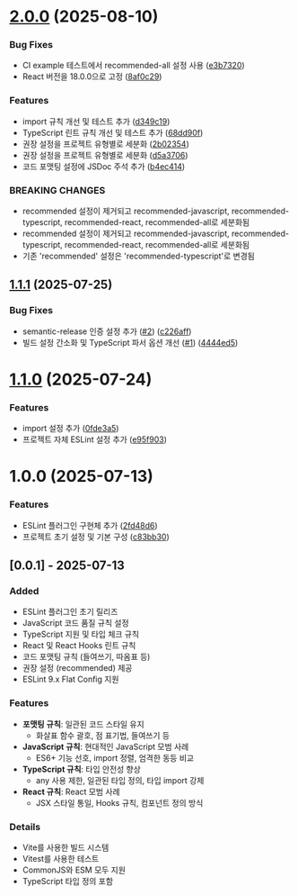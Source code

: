 # [2.0.0](https://github.com/ukyiJS/eslint-plugin-ukyi-config/compare/v1.1.1...v2.0.0) (2025-08-10)


### Bug Fixes

* CI example 테스트에서 recommended-all 설정 사용 ([e3b7320](https://github.com/ukyiJS/eslint-plugin-ukyi-config/commit/e3b73201eaf1901736cdd1b9cf859a5c923d3b34))
* React 버전을 18.0.0으로 고정 ([8af0c29](https://github.com/ukyiJS/eslint-plugin-ukyi-config/commit/8af0c295bd715a634962e01ff307101b156cdbe7))


### Features

* import 규칙 개선 및 테스트 추가 ([d349c19](https://github.com/ukyiJS/eslint-plugin-ukyi-config/commit/d349c19d149d03efcb194baf897982b2a675ac1e))
* TypeScript 린트 규칙 개선 및 테스트 추가 ([68dd90f](https://github.com/ukyiJS/eslint-plugin-ukyi-config/commit/68dd90f1375aa369387a894ec24ed5ed74ea8072))
* 권장 설정을 프로젝트 유형별로 세분화 ([2b02354](https://github.com/ukyiJS/eslint-plugin-ukyi-config/commit/2b0235409b4b43b485718cdcf6d58ee7255d9470))
* 권장 설정을 프로젝트 유형별로 세분화 ([d5a3706](https://github.com/ukyiJS/eslint-plugin-ukyi-config/commit/d5a37069a0fea23006cfb4d854abdbc3c41d4212))
* 코드 포맷팅 설정에 JSDoc 주석 추가 ([b4ec414](https://github.com/ukyiJS/eslint-plugin-ukyi-config/commit/b4ec414a518a163aa7a7afdc0940a4221f408d27))


### BREAKING CHANGES

* recommended 설정이 제거되고 recommended-javascript, recommended-typescript, recommended-react, recommended-all로 세분화됨
* recommended 설정이 제거되고 recommended-javascript, recommended-typescript, recommended-react, recommended-all로 세분화됨
* 기존 'recommended' 설정은 'recommended-typescript'로 변경됨

## [1.1.1](https://github.com/ukyiJS/eslint-plugin-ukyi-config/compare/v1.1.0...v1.1.1) (2025-07-25)


### Bug Fixes

* semantic-release 인증 설정 추가 ([#2](https://github.com/ukyiJS/eslint-plugin-ukyi-config/issues/2)) ([c226aff](https://github.com/ukyiJS/eslint-plugin-ukyi-config/commit/c226affb1798d7c2d2b3f07b7bac2b1b4ada24c1))
* 빌드 설정 간소화 및 TypeScript 파서 옵션 개선 ([#1](https://github.com/ukyiJS/eslint-plugin-ukyi-config/issues/1)) ([4444ed5](https://github.com/ukyiJS/eslint-plugin-ukyi-config/commit/4444ed58a4939095f570f650f91c72aef2d64b7c))

# [1.1.0](https://github.com/ukyiJS/eslint-plugin-ukyi-config/compare/v1.0.0...v1.1.0) (2025-07-24)


### Features

* import 설정 추가 ([0fde3a5](https://github.com/ukyiJS/eslint-plugin-ukyi-config/commit/0fde3a5a7ee3ba9c66f5518431e1c6c1632884dd))
* 프로젝트 자체 ESLint 설정 추가 ([e95f903](https://github.com/ukyiJS/eslint-plugin-ukyi-config/commit/e95f90322aa3118df864093d3a94396845c56557))

# 1.0.0 (2025-07-13)


### Features

* ESLint 플러그인 구현체 추가 ([2fd48d6](https://github.com/ukyiJS/eslint-plugin-ukyi-config/commit/2fd48d68c5ec348932524f68ab145e41738be2c7))
* 프로젝트 초기 설정 및 기본 구성 ([c83bb30](https://github.com/ukyiJS/eslint-plugin-ukyi-config/commit/c83bb30115b94b4cd6ebacb08fac6ef17d413726))

## [0.0.1] - 2025-07-13

### Added
- ESLint 플러그인 초기 릴리즈
- JavaScript 코드 품질 규칙 설정
- TypeScript 지원 및 타입 체크 규칙
- React 및 React Hooks 린트 규칙
- 코드 포맷팅 규칙 (들여쓰기, 따옴표 등)
- 권장 설정 (recommended) 제공
- ESLint 9.x Flat Config 지원

### Features
- **포맷팅 규칙**: 일관된 코드 스타일 유지
  - 화살표 함수 괄호, 점 표기법, 들여쓰기 등
- **JavaScript 규칙**: 현대적인 JavaScript 모범 사례
  - ES6+ 기능 선호, import 정렬, 엄격한 동등 비교
- **TypeScript 규칙**: 타입 안전성 향상
  - any 사용 제한, 일관된 타입 정의, 타입 import 강제
- **React 규칙**: React 모범 사례
  - JSX 스타일 통일, Hooks 규칙, 컴포넌트 정의 방식

### Details
- Vite를 사용한 빌드 시스템
- Vitest를 사용한 테스트
- CommonJS와 ESM 모두 지원
- TypeScript 타입 정의 포함
